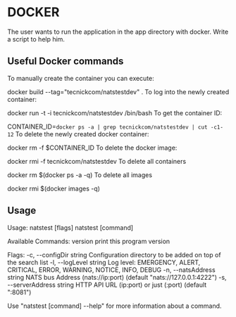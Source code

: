 
# DOCKER


The user wants to run the application in the app directory with docker. Write a script to help him.



## Useful Docker commands


To manually create the container you can execute:

docker build --tag="tecnickcom/natstestdev" .
To log into the newly created container:

docker run -t -i tecnickcom/natstestdev /bin/bash
To get the container ID:

CONTAINER_ID=`docker ps -a | grep tecnickcom/natstestdev | cut -c1-12`
To delete the newly created docker container:

docker rm -f $CONTAINER_ID
To delete the docker image:

docker rmi -f tecnickcom/natstestdev
To delete all containers

docker rm $(docker ps -a -q)
To delete all images

docker rmi $(docker images -q)


  
## Usage

Usage:
  natstest [flags]
  natstest [command]

Available Commands:
  version     print this program version

Flags:
  -c, --configDir     string  Configuration directory to be added on top of the search list
  -l, --logLevel      string  Log level: EMERGENCY, ALERT, CRITICAL, ERROR, WARNING, NOTICE, INFO, DEBUG
  -n, --natsAddress   string  NATS bus Address (nats://ip:port) (default "nats://127.0.0.1:4222")
  -s, --serverAddress string  HTTP API URL (ip:port) or just (:port) (default ":8081")

Use "natstest [command] --help" for more information about a command.

  